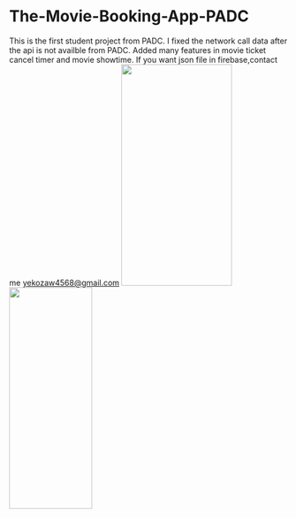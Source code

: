 # The-Movie-Booking-App-PADC
This is the first student project from PADC.
I fixed the network call data after the api is not availble from PADC.
Added many features in movie ticket cancel timer and movie showtime.
If you want json file in firebase,contact me yekozaw4568@gmail.com
<img src="https://github.com/yekokozaw/TheMovieBookingAppWithFirebase/assets/65576743/65fbb318-5b1e-459d-9304-67358b28aefe" width="200" height="400" />
<img src="https://github.com/yekokozaw/TheMovieBookingAppWithFirebase/assets/65576743/79f36c44-03e6-44cd-b329-4c0644402ae5" width="150" height="400"/>


